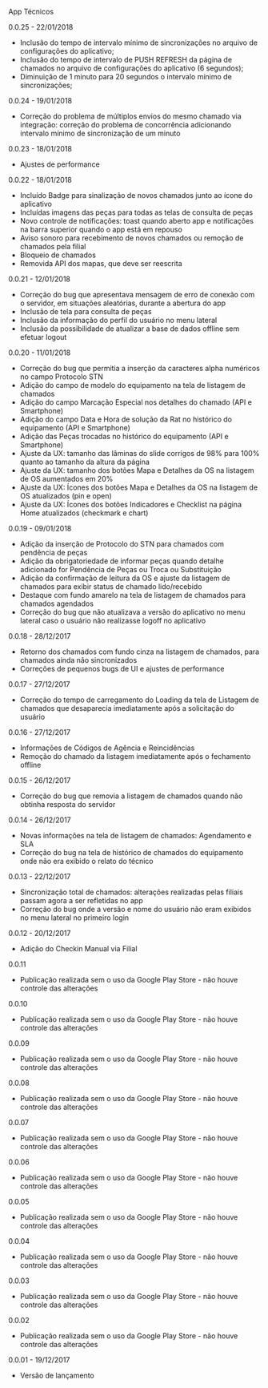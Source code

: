 App Técnicos

0.0.25 - 22/01/2018
-  Inclusão do tempo de intervalo mínimo de sincronizações no arquivo de configurações do aplicativo;
-  Inclusão do tempo de intervalo de PUSH REFRESH da página de chamados no arquivo de configurações do aplicativo (6 segundos);
-  Diminuição de 1 minuto para 20 segundos o intervalo mínimo de sincronizações;

0.0.24 - 19/01/2018        
- Correção do problema de múltiplos envios do mesmo chamado via integração: correção do problema de concorrência adicionando intervalo mínimo de sincronização de um minuto

0.0.23 - 18/01/2018
- Ajustes de performance

0.0.22 - 18/01/2018        
- Incluído Badge para sinalização de novos chamados junto ao ícone do aplicativo
- Incluídas imagens das peças para todas as telas de consulta de peças
- Novo controle de notificações: toast quando aberto app e notificações na barra superior quando o app está em repouso
- Aviso sonoro para recebimento de novos chamados ou remoção de chamados pela filial
- Bloqueio de chamados
- Removida API dos mapas, que deve ser reescrita

0.0.21 - 12/01/2018        
- Correção do bug que apresentava mensagem de erro de conexão com o servidor, em situações aleatórias, durante a abertura do app
- Inclusão de tela para consulta de peças
- Inclusão da informação do perfil do usuário no menu lateral
- Inclusão da possibilidade de atualizar a base de dados offline sem efetuar logout

0.0.20 - 11/01/2018        
- Correção do bug que permitia a inserção da caracteres alpha numéricos no campo Protocolo STN
- Adição do campo de modelo do equipamento na tela de listagem de chamados
- Adição do campo Marcação Especial nos detalhes do chamado (API e Smartphone)
- Adição do campo Data e Hora de solução da Rat no histórico do equipamento (API e Smartphone)
- Adição das Peças trocadas no histórico do equipamento (API e Smartphone)
- Ajuste da UX: tamanho das lâminas do slide corrigos de 98% para 100% quanto ao tamanho da altura da página
- Ajuste da UX: tamanho dos botões Mapa e Detalhes da OS na listagem de OS aumentados em 20%
- Ajuste da UX: Ícones dos botões Mapa e Detalhes da OS na listagem de OS atualizados (pin e open)
- Ajuste da UX: Ícones dos botões Indicadores e Checklist na página Home atualizados (checkmark e chart)

0.0.19 - 09/01/2018        
- Adição da inserção de Protocolo do STN para chamados com pendência de peças
- Adição da obrigatoriedade de informar peças quando detalhe adicionado for Pendência de Peças ou Troca ou Substituição
- Adição da confirmação de leitura da OS e ajuste da listagem de chamados para exibir status de chamado lido/recebido
- Destaque com fundo amarelo na tela de listagem de chamados para chamados agendados
- Correção do bug que não atualizava a versão do aplicativo no menu lateral caso o usuário não realizasse logoff no aplicativo
 
0.0.18 - 28/12/2017        
- Retorno dos chamados com fundo cinza na listagem de chamados, para chamados ainda não sincronizados
- Correções de pequenos bugs de UI e ajustes de performance

0.0.17 - 27/12/2017        
- Correção do tempo de carregamento do Loading da tela de Listagem de chamados que desaparecia imediatamente após a solicitação do usuário

0.0.16 - 27/12/2017        
- Informações de Códigos de Agência e Reincidências
- Remoção do chamado da listagem imediatamente após o fechamento offline
 
0.0.15 - 26/12/2017        
- Correção do bug que removia a listagem de chamados quando não obtinha resposta do servidor

0.0.14 - 26/12/2017        
- Novas informações na tela de listagem de chamados: Agendamento e SLA
- Correção do bug na tela de histórico de chamados do equipamento onde não era exibido o relato do técnico

0.0.13 - 22/12/2017        
- Sincronização total de chamados: alterações realizadas pelas filiais passam agora a ser refletidas no app
- Correção do bug onde a versão e nome do usuário não eram exibidos no menu lateral no primeiro login
 
0.0.12 - 20/12/2017        
- Adição do Checkin Manual via Filial

0.0.11   
- Publicação realizada sem o uso da Google Play Store - não houve controle das alterações

0.0.10   
- Publicação realizada sem o uso da Google Play Store - não houve controle das alterações
 
0.0.09   
- Publicação realizada sem o uso da Google Play Store - não houve controle das alterações

0.0.08   
- Publicação realizada sem o uso da Google Play Store - não houve controle das alterações

0.0.07   
- Publicação realizada sem o uso da Google Play Store - não houve controle das alterações

0.0.06   
- Publicação realizada sem o uso da Google Play Store - não houve controle das alterações

0.0.05   
- Publicação realizada sem o uso da Google Play Store - não houve controle das alterações

0.0.04   
- Publicação realizada sem o uso da Google Play Store - não houve controle das alterações

0.0.03   
- Publicação realizada sem o uso da Google Play Store - não houve controle das alterações

0.0.02   
- Publicação realizada sem o uso da Google Play Store - não houve controle das alterações

0.0.01 - 19/12/2017        
- Versão de lançamento
